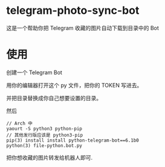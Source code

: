 # telegram-photo-sync-bot

这是一个帮助你把 Telegram 收藏的图片自动下载到目录中的 Bot

# 使用

创建一个 Telegram Bot

用你的编辑器打开这个 py 文件，把你的 TOKEN 写进去。

并把目录替换成你自己想要设置的目录。

然后
```
// Arch 中
yaourt -S python3 python-pip
// 其他发行版应该是 python3-pip
pip(3) install install python-telegram-bot==6.1b0
python(3) file-python.bot.py
```

把你想收藏的图片转发给机器人即可.

